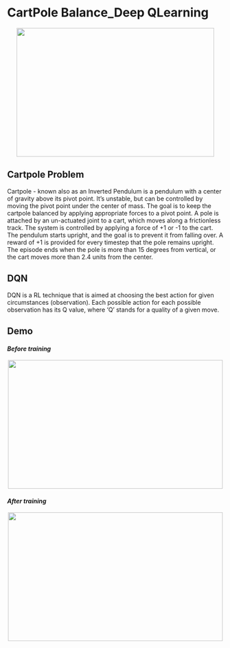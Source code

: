 
# CartPole Balance_Deep QLearning 
<p align="center">
<kbd>
  <img width="460" height="300" src="https://cdn-images-1.medium.com/max/1600/1*k21guf6QlOMpVJPw1Z3Vlw.gif">
</kbd>
</p>


## Cartpole Problem

Cartpole - known also as an Inverted Pendulum is a pendulum with a center of gravity above its pivot point. It’s unstable, but can be controlled by moving the pivot point under the center of mass. The goal is to keep the cartpole balanced by applying appropriate forces to a pivot point.
A pole is attached by an un-actuated joint to a cart, which moves along a frictionless track. The system is controlled by applying a force of +1 or -1 to the cart. The pendulum starts upright, and the goal is to prevent it from falling over. A reward of +1 is provided for every timestep that the pole remains upright. The episode ends when the pole is more than 15 degrees from vertical, or the cart moves more than 2.4 units from the center.
## DQN 
DQN is a RL technique that is aimed at choosing the best action for given circumstances (observation). Each possible action for each possible observation has its Q value, where ‘Q’ stands for a quality of a given move.


## Demo


#### *Before training*

<p align="center">
<kbd>
  <img src="https://user-images.githubusercontent.com/54831801/189344178-eec2d6d4-3a63-496e-9af5-bc23d4042ef5.gif"  width="500" height="300">
</kbd>
</p>

#### *After training*

<p align="center">
<kbd>
  <img src="https://user-images.githubusercontent.com/54831801/189344147-d7e0fb79-371f-48bb-9e9c-ff3218bc9174.gif"  width="500" height="300">
</kbd>
</p>


